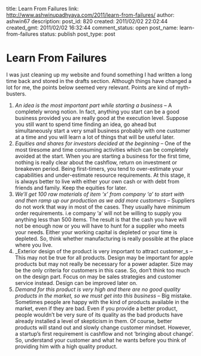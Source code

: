 title: Learn From Failures
link: http://www.ashwinupadhyaya.com/2011/learn-from-failures/
author: ashwin67
description: 
post_id: 820
created: 2011/02/02 22:02:44
created_gmt: 2011/02/02 16:32:44
comment_status: open
post_name: learn-from-failures
status: publish
post_type: post

# Learn From Failures

I was just cleaning up my website and found something I had written a long time back and stored in the drafts section. Although things have changed a lot for me, the points below seemed very relevant. Points are kind of myth-busters. 

  1. _An idea is the most important part while starting a business_ – A completely wrong notion. In fact, anything you start can be a good business provided you are really good at the execution level. Suppose you still want to spend time finding an idea, go ahead but simultaneously start a very small business probably with one customer at a time and you will learn a lot of things that will be useful later.
  2. _Equities and shares for investors decided at the beginning_ – One of the most tiresome and time consuming activities which can be completely avoided at the start. When you are starting a business for the first time, nothing is really clear about the cashflow, return on investment or breakeven period. Being first-timers, you tend to over-estimate your capabilities and under-estimate resource requirements. At this stage, it is always better to live with either your own cash or with debt from friends and family. Keep the equities for later.
  3. _We’ll get 100 raw materials of item ‘x’ from company ‘a’ to start with and then ramp up our production as we add more customers_ – Suppliers do not work that way in most of the cases. They usually have minimum order requirements. i.e company ‘a’ will not be willing to supply you anything less than 500 items. The result is that the cash you have will not be enough now or you will have to hunt for a supplier who meets your needs. Either your working capital is depleted or your time is depleted. So, think whether manufacturing is really possible at the place where you live.
  4. _Exterior design of the product is very important to attract customer_s – This may not be true for all products. Design may be important for apple products but may not really be necessary for a power adapter. Size may be the only criteria for customers in this case. So, don’t think too much on the design part. Focus on may be sales strategies and customer service instead. Design can be improved later on.
  5. _Demand for this product is very high and there are no good quality products in the market, so we must get into this business_ – Big mistake. Sometimes people are happy with the kind of products available in the market, even if they are bad. Even if you provide a better product, people wouldn’t be very sure of its quality as the bad products have already installed a level of skepticism in them. Of course, better products will stand out and slowly change customer mindset. However, a startup’s first requirement is cashflow and not ‘bringing about change’. So, understand your customer and what he wants before you think of providing him with a high quality product.